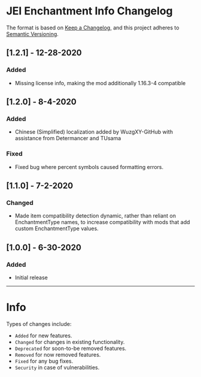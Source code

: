 # JEI Enchantment Info Changelog
The format is based on [Keep a Changelog](https://keepachangelog.com/en/1.0.0/), and this project adheres to [Semantic Versioning](https://semver.org/spec/v2.0.0.html).

## [1.2.1] - 12-28-2020
### Added
- Missing license info, making the mod additionally 1.16.3-4 compatible

## [1.2.0] - 8-4-2020
### Added
- Chinese (Simplified) localization added by WuzgXY-GitHub with assistance from Determancer and TUsama
### Fixed
- Fixed bug where percent symbols caused formatting errors.

## [1.1.0] - 7-2-2020
### Changed
- Made item compatibility detection dynamic, rather than reliant on EnchantmentType names, to increase compatibility with mods that add custom EnchantmentType values.

## [1.0.0] - 6-30-2020
### Added
- Initial release

---
# Info
Types of changes include: 
- `Added` for new features.
- `Changed` for changes in existing functionality.
- `Deprecated` for soon-to-be removed features.
- `Removed` for now removed features.
- `Fixed` for any bug fixes.
- `Security` in case of vulnerabilities.
